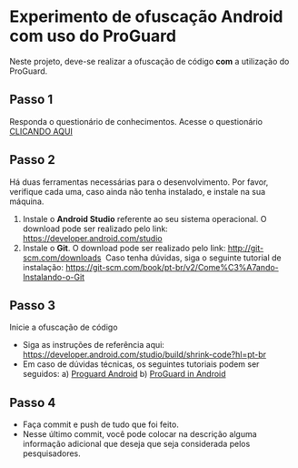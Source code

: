 # Experimento de ofuscação Android com uso do ProGuard

Neste projeto, deve-se realizar a ofuscação de código **com** a utilização do ProGuard.

## Passo 1

Responda o questionário de conhecimentos. Acesse o questionário [CLICANDO AQUI](https://docs.google.com/forms/d/1YOj9clucpqiBUbHSMRjDJO_WqACMaujf6Z9uoRDYR4I/viewform)

## Passo 2

Há duas ferramentas necessárias para o desenvolvimento. Por favor, verifique cada uma, caso ainda não tenha instalado, e instale na sua máquina.
1. Instale o **Android Studio** referente ao seu sistema operacional. O download pode ser realizado pelo link: https://developer.android.com/studio
2. Instale o **Git**. O download pode ser realizado pelo link: http://git-scm.com/downloads  Caso tenha dúvidas, siga o seguinte tutorial de instalação: https://git-scm.com/book/pt-br/v2/Come%C3%A7ando-Instalando-o-Git

## Passo 3

Inicie a ofuscação de código

- Siga as instruções de referência aqui: https://developer.android.com/studio/build/shrink-code?hl=pt-br 
- Em caso de dúvidas técnicas, os seguintes tutoriais podem ser seguidos: a) [Proguard Android](https://www.thiengo.com.br/proguard-android) b) [ProGuard in Android](https://www.geeksforgeeks.org/proguard-in-android/)

## Passo 4
- Faça commit e push de tudo que foi feito.
- Nesse último commit, você pode colocar na descrição alguma informação adicional que deseja que seja considerada pelos pesquisadores.
